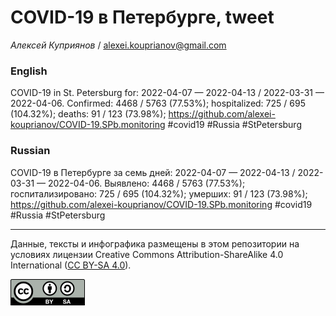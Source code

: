 COVID-19 в Петербурге, tweet
============================

*Алексей Куприянов* /
<a href="mailto:alexei.kouprianov@gmail.com" class="email">alexei.kouprianov@gmail.com</a>

### English

COVID-19 in St. Petersburg for: 2022-04-07 — 2022-04-13 / 2022-03-31 —
2022-04-06. Сonfirmed: 4468 / 5763 (77.53%); hospitalized: 725 / 695
(104.32%); deaths: 91 / 123 (73.98%);
<a href="https://github.com/alexei-kouprianov/COVID-19.SPb.monitoring" class="uri">https://github.com/alexei-kouprianov/COVID-19.SPb.monitoring</a>
\#covid19 \#Russia \#StPetersburg

### Russian

COVID-19 в Петербурге за семь дней: 2022-04-07 — 2022-04-13 / 2022-03-31
— 2022-04-06. Выявлено: 4468 / 5763 (77.53%); госпитализировано: 725 /
695 (104.32%); умерших: 91 / 123 (73.98%);
<a href="https://github.com/alexei-kouprianov/COVID-19.SPb.monitoring" class="uri">https://github.com/alexei-kouprianov/COVID-19.SPb.monitoring</a>
\#covid19 \#Russia \#StPetersburg

------------------------------------------------------------------------

Данные, тексты и инфографика размещены в этом репозитории на условиях
лицензии Creative Commons Attribution-ShareAlike 4.0 International ([CC
BY-SA 4.0](https://creativecommons.org/licenses/by-sa/4.0/)).

![](../misc/CC-BY-SA-icon.png "CC-BY-SA")

